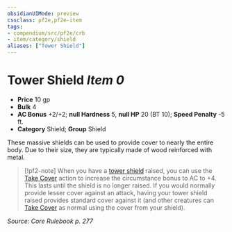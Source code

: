 ```yaml
---
obsidianUIMode: preview
cssclass: pf2e,pf2e-item
tags:
- compendium/src/pf2e/crb
- item/category/shield
aliases: ["Tower Shield"]
---
```

# Tower Shield *Item 0*  

- **Price** 10 gp
- **Bulk** 4
- **AC Bonus** +2/+2; **null Hardness** 5, **null HP** 20 (BT 10); **Speed Penalty** -5 ft.
- **Category** Shield; **Group** Shield 

These massive shields can be used to provide cover to nearly the entire body. Due to their size, they are typically made of wood reinforced with metal.

> [!pf2-note]
> When you have a [tower shield](../../../../..//TTRPGShare-Pathfinder-2E-Vault/compendium/equipment/items/tower-shield.md) raised, you can use the [Take Cover](../../../Rules/actions/take-cover.md) action to increase the circumstance bonus to AC to +4. This lasts until the shield is no longer raised. If you would normally provide lesser cover against an attack, having your tower shield raised provides standard cover against it (and other creatures can [Take Cover](../../../Rules/actions/take-cover.md) as normal using the cover from your shield).

*Source: Core Rulebook p. 277*